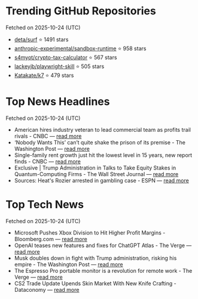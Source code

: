 # Trending GitHub Repositories
Fetched on 2025-10-24 (UTC)

- [deta/surf](https://github.com/deta/surf) ⭐ 1491 stars
- [anthropic-experimental/sandbox-runtime](https://github.com/anthropic-experimental/sandbox-runtime) ⭐ 958 stars
- [s4myot/crypto-tax-calculator](https://github.com/s4myot/crypto-tax-calculator) ⭐ 567 stars
- [lackeyjb/playwright-skill](https://github.com/lackeyjb/playwright-skill) ⭐ 505 stars
- [Katakate/k7](https://github.com/Katakate/k7) ⭐ 479 stars

# Top News Headlines
Fetched on 2025-10-24 (UTC)
- American hires industry veteran to lead commercial team as profits trail rivals - CNBC — [read more](https://www.cnbc.com/2025/10/23/american-airlines-nat-pieper.html)
- ‘Nobody Wants This’ can’t quite shake the prison of its premise - The Washington Post — [read more](https://www.washingtonpost.com/entertainment/tv/2025/10/23/nobody-wants-this-season-two-review/)
- Single-family rent growth just hit the lowest level in 15 years, new report finds - CNBC — [read more](https://www.cnbc.com/2025/10/23/single-family-home-apartment-rent.html)
- Exclusive | Trump Administration in Talks to Take Equity Stakes in Quantum-Computing Firms - The Wall Street Journal — [read more](https://www.wsj.com/business/entrepreneurship/trump-administration-in-talks-to-take-equity-stakes-in-quantum-computing-firms-60ee5143)
- Sources: Heat's Rozier arrested in gambling case - ESPN — [read more](https://www.espn.com/nba/story/_/id/46695228/sources-terry-rozier-arrested-part-gambling-inquiry)

# Top Tech News
Fetched on 2025-10-24 (UTC)
- Microsoft Pushes Xbox Division to Hit Higher Profit Margins - Bloomberg.com — [read more](https://www.bloomberg.com/news/articles/2025-10-23/microsoft-pushes-xbox-studios-to-hit-higher-profit-margins)
- OpenAI teases new features and fixes for ChatGPT Atlas - The Verge — [read more](https://www.theverge.com/news/805160/openai-chatgpt-atlas-updates)
- Musk doubles down in fight with Trump administration, risking his empire - The Washington Post — [read more](https://www.washingtonpost.com/technology/2025/10/23/elon-musk-sean-duffy-washington/)
- The Espresso Pro portable monitor is a revolution for remote work - The Verge — [read more](https://www.theverge.com/reviews/805112/the-espresso-pro-portable-monitor-is-a-revolution-for-remote-work)
- CS2 Trade Update Upends Skin Market With New Knife Crafting - Dataconomy — [read more](https://dataconomy.com/2025/10/23/cs2-trade-update-upends-skin-market-with-new-knife-crafting/)
